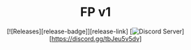 [discord-badge]: https://img.shields.io/discord/212324635356692500.svg?style=flat-square
[discord-link]: https://discord.gg/tbJeu5v5dv/join

<div align="center">

# FP v1

[![Releases][release-badge]][release-link]
[![Discord Server][discord-badge]][https://discord.gg/tbJeu5v5dv]
